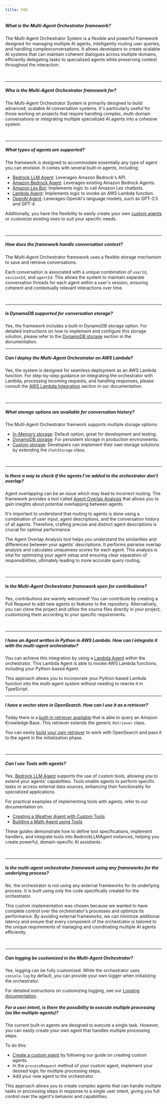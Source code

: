 ```yaml
---
title: FAQ
---
```


##### What is the Multi-Agent Orchestrator framework?

The Multi-Agent Orchestrator System is a flexible and powerful framework designed for managing multiple AI agents, intelligently routing user queries, and handling complexconversations. It allows developers to create scalable AI systems that can maintain coherent dialogues across multiple domains, efficiently delegating tasks to specialized agents while preserving context throughout the interaction.

<br />

---

##### Who is the Multi-Agent Orchestrator framework for?

The Multi-Agent Orchestrator System is primarily designed to build advanced, scalable AI conversation systems. It's particularly useful for those working on projects that require handling complex, multi-domain conversations or integrating multiple specialized AI agents into a cohesive system.

<br />

---

##### What types of agents are supported?

The framework is designed to accommodate essentially any type of agent you can envision. It comes with several built-in agents, including:
- [Bedrock LLM Agent](/multi-agent-orchestrator/agents/built-in/bedrock-llm-agent): Leverages Amazon Bedrock's API.
- [Amazon Bedrock Agent](/multi-agent-orchestrator/agents/built-in/amazon-bedrock-agent): Leverages existing Amazon Bedrock Agents.
- [Amazon Lex Bot](/multi-agent-orchestrator/agents/built-in/lex-bot-agent): Implements logic to call Amazon Lex chatbots.
- [Lambda Agent](/multi-agent-orchestrator/agents/built-in/lambda-agent): Implements logic to invoke an AWS Lambda function.
- [OpenAI Agent](/multi-agent-orchestrator/agents/built-in/openai-agent):  Leverages OpenAI's language models, such as GPT-3.5 and GPT-4

Additionally, you have the flexibility to easily create your own [custom agents](/multi-agent-orchestrator/agents/custom-agents) or customize existing ones to suit your specific needs.


<br />

---

##### How does the framework handle conversation context?

The Multi-Agent Orchestrator framework uses a flexible storage mechanism to save and retrieve conversations. 

Each conversation is associated with a unique combination of `userId`, `sessionId`, and `agentId`. This allows the system to maintain separate conversation threads for each agent within a user's session, ensuring coherent and contextually relevant interactions over time.

<br />

---

##### Is DynamoDB supported for conversation storage?

Yes, the framework includes a built-in DynamoDB storage option. For detailed instructions on how to implement and configure this storage solution, please refer to the [DynamoDB storage](/multi-agent-orchestrator/storage/dynamodb) section in the documentation.
<br />

---


##### Can I deploy the Multi-Agent Orchestrator on AWS Lambda?

Yes, the system is designed for seamless deployment as an AWS Lambda function. For step-by-step guidance on integrating the orchestrator with Lambda, processing incoming requests, and handling responses, please consult the [AWS Lambda Integration](/multi-agent-orchestrator/deployment/aws-lambda) section in our documentation.

<br />

---

##### What storage options are available for conversation history?

The Multi-Agent Orchestrator framwork supports multiple storage options:
- [In-Memory storage](/multi-agent-orchestrator/storage/in-memory): Default option, great for development and testing.
- [DynamoDB storage](/multi-agent-orchestrator/storage/dynamodb): For persistent storage in production environments.
- [Custom storage](/multi-agent-orchestrator/storage/custom): Developers can implement their own storage solutions by extending the `ChatStorage` class.

<br />

---

##### Is there a way to check if the agents I've added to the orchestrator don't overlap?

Agent overlapping can be an issue which may lead to incorrect routing. The framework provides a tool called [Agent Overlap Analysis](/multi-agent-orchestrator/cookbook/monitoring/agent-overlap/) that allows you to gain insights about potential overlapping between agents.

It's important to understand that routing to agents is done using a combination of user input, agent descriptions, and the conversation history of all agents. Therefore, crafting precise and distinct agent descriptions is crucial for optimal performance.

The Agent Overlap Analysis tool helps you understand the similarities and differences between your agents' descriptions. It performs pairwise overlap analysis and calculates uniqueness scores for each agent. This analysis is vital for optimizing your agent setup and ensuring clear separation of responsibilities, ultimately leading to more accurate query routing.

<br />

---

##### Is the Multi-Agent Orchestrator framework open for contributions?

Yes, contributions are warmly welcomed! You can contribute by creating a Pull Request to add new agents or features to the repository. Alternatively, you can clone the project and utilize the source files directly in your project, customizing them according to your specific requirements.

<br />

---

##### I have an Agent written in Python in AWS Lambda. How can I integrate it with the multi-agent orchestrator?
You can achieve this integration by using a [Lambda Agent](/multi-agent-orchestrator/agents/built-in/lambda-agent) within the orchestrator. This Lambda Agent is able to invoke AWS Lambda functions, including your Python-based Agent.

This approach allows you to incorporate your Python-based Lambda function into the multi-agent system without needing to rewrite it in TypeScript.
<br />

---

##### I have a vector store in OpenSearch. How can I use it as a retriever?

Today there is a [built-in retriever available](/multi-agent-orchestrator/retrievers/built-in/bedrock-kb-retriever) that is able to query an Amazon Knowledge Base. This retriever extends the generic `Retriever` class. 

You can easily [build your own retriever](/multi-agent-orchestrator/retrievers/custom-retriever) to work with OpenSearch and pass it to the agent in the initialization phase.

<br />

---

##### Can I use Tools with agents?

Yes, [Bedrock LLM Agent](/multi-agent-orchestrator/agents/built-in/bedrock-llm-agent) supports the use of custom tools, allowing you to extend your agents' capabilities. Tools enable agents to perform specific tasks or access external data sources, enhancing their functionality for specialized applications.

For practical examples of implementing tools with agents, refer to our documentation on:

- [Creating a Weather Agent with Custom Tools](/multi-agent-orchestrator/advanced-features/weather-tool-use)
- [Building a Math Agent using Tools](/multi-agent-orchestrator/advanced-features/math-tool-use)

These guides demonstrate how to define tool specifications, implement handlers, and integrate tools into BedrockLLMAgent instances, helping you create powerful, domain-specific AI assistants.

<br />

---

##### Is the multi-agent orchestrator framework using any frameworks for the underlying process?

No, the orchestrator is not using any external frameworks for its underlying process. It is built using only the code specifically created for the orchestrator.

This custom implementation was chosen because we wanted to have complete control over the orchestrator's processes and optimize its performance. By avoiding external frameworks, we can minimize additional latency and ensure that every component of the orchestrator is tailored to the unique requirements of managing and coordinating multiple AI agents efficiently.

<br />

---


##### Can logging be customized in the Multi-Agent Orchestrator?

Yes, logging can be fully customized. While the orchestrator uses `console.log` by default, you can provide your own logger when initializing the orchestrator. 

For detailed instructions on customizing logging, see our [Logging documentation](/multi-agent-orchestrator/advanced-features/logging).


##### For a user intent, is there the possibility to execute multiple processing (so like multiple agents)?

The current built-in agents are designed to execute a single task. However, you can easily create your own agent that handles multiple processing steps. 

To do this:

- [Create a custom agent](/multi-agent-orchestrator/agents/custom-agents) by following our guide on creating custom agents.
- In the `processRequest` method of your custom agent, implement your desired logic for multiple processing steps.
- Add your new agent to the orchestrator.

This approach allows you to create complex agents that can handle multiple tasks or processing steps in response to a single user intent, giving you full control over the agent's behavior and capabilities.
